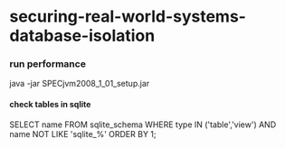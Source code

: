 # securing-real-world-systems-database-isolation


### run performance
java -jar SPECjvm2008_1_01_setup.jar 

#### check tables in sqlite
SELECT name FROM sqlite_schema
WHERE type IN ('table','view')
AND name NOT LIKE 'sqlite_%'
ORDER BY 1;